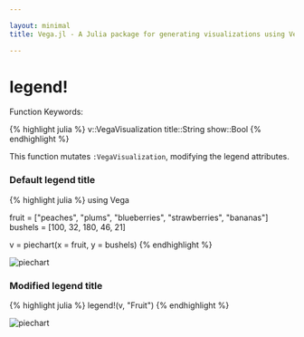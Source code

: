 ```yaml
---

layout: minimal
title: Vega.jl - A Julia package for generating visualizations using Vega

---
```


# legend!

Function Keywords:

{% highlight julia %}
v::VegaVisualization
title::String
show::Bool
{% endhighlight %}

This function mutates `:VegaVisualization`, modifying the legend attributes.

### Default legend title
{% highlight julia %}
using Vega

fruit = ["peaches", "plums", "blueberries", "strawberries", "bananas"]
bushels = [100, 32, 180, 46, 21]

v = piechart(x = fruit, y = bushels)
{% endhighlight %}

<img src ="http://johnmyleswhite.github.io/Vega.jl/images/piechart.png" alt = "piechart">

### Modified legend title

{% highlight julia %}
legend!(v, "Fruit")
{% endhighlight %}

<img src ="http://johnmyleswhite.github.io/Vega.jl/images/piechartlegend.png" alt = "piechart">